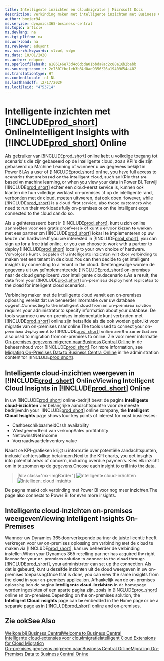 ```yaml
---
title: Intelligente inzichten en cloudmigratie | Microsoft Docs
description: Verbinding maken met intelligente inzichten met Business Central vanuit uw on-premises oplossing. Leer hoe u naar de cloud kunt migreren.
author: bmeier94
ms.service: dynamics365-business-central
ms.topic: article
ms.devlang: na
ms.tgt_pltfrm: na
ms.workload: na
ms.reviewer: edupont
ms. search.keywords: cloud, edge
ms.date: 10/01/2020
ms.author: edupont
ms.openlocfilehash: a186166e73d4c6dcda01bbda6ac2c88a18b2babb
ms.sourcegitcommit: 2e7307fbe1eb3b34d0ad9356226a19409054a402
ms.translationtype: HT
ms.contentlocale: nl-NL
ms.lasthandoff: 12/17/2020
ms.locfileid: "4753714"
---
```

# <a name="intelligent-insights-with-prod_short-online"></a><span data-ttu-id="34370-104">Intelligente inzichten met [!INCLUDE[prod_short](includes/prod_short.md)] Online</span><span class="sxs-lookup"><span data-stu-id="34370-104">Intelligent Insights with [!INCLUDE[prod_short](includes/prod_short.md)] Online</span></span>

<span data-ttu-id="34370-105">Als gebruiker van [!INCLUDE[prod_short](includes/prod_short.md)] online hebt u volledige toegang tot scenario's die zijn gebaseerd op de Intelligente cloud, zoals KPI's die zijn gebaseerd op Machine Learning of wanneer u uw gegevens bekijkt in Power BI.</span><span class="sxs-lookup"><span data-stu-id="34370-105">As a user of [!INCLUDE[prod_short](includes/prod_short.md)] online, you have full access to scenarios that are based on the intelligent cloud, such as KPIs that are based on machine learning, or when you view your data in Power BI.</span></span> <span data-ttu-id="34370-106">Terwijl [!INCLUDE[prod_short](includes/prod_short.md)] echter een cloud-eerst service is, kunnen ook klanten die hun volledige werklast on-premises of op de intelligente rand, verbonden met de cloud, moeten uitvoeren, dat ook doen.</span><span class="sxs-lookup"><span data-stu-id="34370-106">However, while [!INCLUDE[prod_short](includes/prod_short.md)] is a cloud-first service, also those customers who need to run their workloads fully on-premises or on the intelligent edge connected to the cloud can do so.</span></span>  

<span data-ttu-id="34370-107">Als u geïnteresseerd bent in [!INCLUDE[prod_short](includes/prod_short.md)], kunt u zich online aanmelden voor een gratis proefversie of kunt u ervoor kiezen te werken met een partner om [!INCLUDE[prod_short](includes/prod_short.md)] lokaal te implementeren op uw keuze van hardware.</span><span class="sxs-lookup"><span data-stu-id="34370-107">If you are interested in [!INCLUDE[prod_short](includes/prod_short.md)], you can sign up for a free trial online, or you can choose to work with a partner to deploy [!INCLUDE[prod_short](includes/prod_short.md)] locally to your own choice of hardware.</span></span> <span data-ttu-id="34370-108">Vervolgens kunt u bepalen of u intelligente inzichten wilt door verbinding te maken met een tenant in de cloud.</span><span class="sxs-lookup"><span data-stu-id="34370-108">You can then decide to get intelligent insights by connecting to a tenant in the cloud.</span></span> <span data-ttu-id="34370-109">Dientengevolge worden de gegevens uit uw geïmplementeerde [!INCLUDE[prod_short](includes/prod_short.md)] on-premises naar de cloud gerepliceerd voor intelligente cloudscenario's.</span><span class="sxs-lookup"><span data-stu-id="34370-109">As a result, the data from your [!INCLUDE[prod_short](includes/prod_short.md)] on-premises deployment replicates to the cloud for intelligent cloud scenarios.</span></span>  

<span data-ttu-id="34370-110">Verbinding maken met de Intelligente cloud vanuit een on-premises oplossing vereist dat uw beheerder informatie over uw database opgeeft.</span><span class="sxs-lookup"><span data-stu-id="34370-110">Connecting to the intelligent cloud from an on-premises solution requires your administrator to specify information about your database.</span></span> <span data-ttu-id="34370-111">De tools waarmee u uw on-premises implementatie kunt verbinden met [!INCLUDE[prod_short](includes/prod_short.md)] online zijn hetzelfde als die ook worden gebruikt voor migratie van on-premises naar online.</span><span class="sxs-lookup"><span data-stu-id="34370-111">The tools used to connect your on-premises deployment to [!INCLUDE[prod_short](includes/prod_short.md)] online are the same that are also used to migration from on-premises to online.</span></span> <span data-ttu-id="34370-112">Zie voor meer informatie [On-premises gegevens migreren naar Business Central Online](/dynamics365/business-central/dev-itpro/administration/migrate-data) in de beheerinhoud voor [!INCLUDE[prod_short](includes/prod_short.md)].</span><span class="sxs-lookup"><span data-stu-id="34370-112">For more information, see [Migrating On-Premises Data to Business Central Online](/dynamics365/business-central/dev-itpro/administration/migrate-data) in the administration content for [!INCLUDE[prod_short](includes/prod_short.md)].</span></span>  

## <a name="viewing-intelligent-cloud-insights-in-prod_short-online"></a><span data-ttu-id="34370-113">Intelligente cloud-inzichten weergeven in [!INCLUDE[prod_short](includes/prod_short.md)] Online</span><span class="sxs-lookup"><span data-stu-id="34370-113">Viewing Intelligent Cloud Insights in [!INCLUDE[prod_short](includes/prod_short.md)] Online</span></span>

<span data-ttu-id="34370-114">In uw [!INCLUDE[prod_short](includes/prod_short.md)] online-bedrijf bevat de pagina **Intelligente cloud-inzichten** vier belangrijke aandachtspunten voor de meeste bedrijven:</span><span class="sxs-lookup"><span data-stu-id="34370-114">In your [!INCLUDE[prod_short](includes/prod_short.md)] online company, the **Intelligent Cloud Insights** page shows four key points of interest for most businesses:</span></span>

- <span data-ttu-id="34370-115">Cashbeschikbaarheid</span><span class="sxs-lookup"><span data-stu-id="34370-115">Cash availability</span></span>
- <span data-ttu-id="34370-116">Winstgevendheid van verkoop</span><span class="sxs-lookup"><span data-stu-id="34370-116">Sales profitability</span></span>
- <span data-ttu-id="34370-117">Nettowinst</span><span class="sxs-lookup"><span data-stu-id="34370-117">Net income</span></span>
- <span data-ttu-id="34370-118">Voorraadwaarde</span><span class="sxs-lookup"><span data-stu-id="34370-118">Inventory value</span></span>

<span data-ttu-id="34370-119">Naast de KPI-grafieken krijgt u informatie over potentiële aandachtspunten, inclusief achterstallige betalingen.</span><span class="sxs-lookup"><span data-stu-id="34370-119">Next to the KPI charts, you get insights into potential areas of concern, including overdue payments.</span></span> <span data-ttu-id="34370-120">Kies elk inzicht om in te zoomen op de gegevens.</span><span class="sxs-lookup"><span data-stu-id="34370-120">Choose each insight to drill into the data.</span></span>  

> [!div class="mx-imgBorder"]
> <span data-ttu-id="34370-121">![Intelligente cloud-inzichten](media/across-intelligent-cloud/intelligentcloudApril19.png "Geeft de pagina Intelligente cloud-inzichten weer in Business Central")</span><span class="sxs-lookup"><span data-stu-id="34370-121">![Intelligent cloud insights](media/across-intelligent-cloud/intelligentcloudApril19.png "Shows the Intelligent Cloud Insights page in Business Central")</span></span>

<span data-ttu-id="34370-122">De pagina maakt ook verbinding met Power BI voor nog meer inzichten.</span><span class="sxs-lookup"><span data-stu-id="34370-122">The page also connects to Power BI for even more insights.</span></span>

## <a name="viewing-intelligent-insights-on-premises"></a><span data-ttu-id="34370-123">Intelligente cloud-inzichten on-premises weergeven</span><span class="sxs-lookup"><span data-stu-id="34370-123">Viewing Intelligent Insights On-Premises</span></span>

<span data-ttu-id="34370-124">Wanneer uw Dynamics 365 doorverkopende partner de juiste licentie heeft verkregen voor uw on-premises oplossing om verbinding met de cloud te maken via [!INCLUDE[prod_short](includes/prod_short.md)], kan uw beheerder de verbinding instellen.</span><span class="sxs-lookup"><span data-stu-id="34370-124">When your Dynamics 365 reselling partner has acquired the right license for your on-premises solution to connect to the cloud through [!INCLUDE[prod_short](includes/prod_short.md)], your administrator can set up the connection.</span></span> <span data-ttu-id="34370-125">Als dat is gebeurd, kunt u dezelfde inzichten uit de cloud weergeven in uw on-premises toepassing</span><span class="sxs-lookup"><span data-stu-id="34370-125">Once that is done, you can view the same insights from the cloud in your on-premises application.</span></span> <span data-ttu-id="34370-126">Afhankelijk van de on-premises oplossing kan de pagina **Intelligente cloud-inzichten** in de homepage worden ingesloten of een aparte pagina zijn, zoals in [!INCLUDE[prod_short](includes/prod_short.md)] online en on-premises.</span><span class="sxs-lookup"><span data-stu-id="34370-126">Depending on the on-premises solution, the **Intelligent Cloud Insights** page can be embedded in the Home page or be a separate page as in [!INCLUDE[prod_short](includes/prod_short.md)] online and on-premises.</span></span>  

## <a name="see-also"></a><span data-ttu-id="34370-127">Zie ook</span><span class="sxs-lookup"><span data-stu-id="34370-127">See Also</span></span>

[<span data-ttu-id="34370-128">Welkom bij Business Central</span><span class="sxs-lookup"><span data-stu-id="34370-128">Welcome to Business Central</span></span>](index.md)  
[<span data-ttu-id="34370-129">Intelligente cloud-extensies voor cloudmigratie</span><span class="sxs-lookup"><span data-stu-id="34370-129">Intelligent Cloud Extensions for Cloud Migration</span></span>](ui-extensions-data-replication.md)  
[<span data-ttu-id="34370-130">On-premises gegevens migreren naar Business Central Online</span><span class="sxs-lookup"><span data-stu-id="34370-130">Migrating On-Premises Data to Business Central Online</span></span>](/dynamics365/business-central/dev-itpro/administration/migrate-data)  
